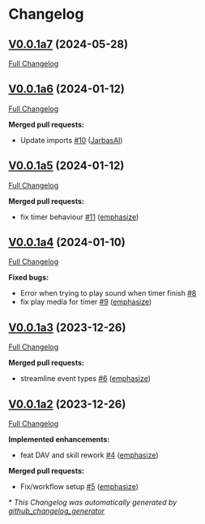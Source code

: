 # Changelog

## [V0.0.1a7](https://github.com/OpenVoiceOS/ovos-skill-alerts/tree/V0.0.1a7) (2024-05-28)

[Full Changelog](https://github.com/OpenVoiceOS/ovos-skill-alerts/compare/V0.0.1a6...V0.0.1a7)

## [V0.0.1a6](https://github.com/OpenVoiceOS/ovos-skill-alerts/tree/V0.0.1a6) (2024-01-12)

[Full Changelog](https://github.com/OpenVoiceOS/ovos-skill-alerts/compare/V0.0.1a5...V0.0.1a6)

**Merged pull requests:**

- Update imports [\#10](https://github.com/OpenVoiceOS/ovos-skill-alerts/pull/10) ([JarbasAl](https://github.com/JarbasAl))

## [V0.0.1a5](https://github.com/OpenVoiceOS/ovos-skill-alerts/tree/V0.0.1a5) (2024-01-12)

[Full Changelog](https://github.com/OpenVoiceOS/ovos-skill-alerts/compare/V0.0.1a4...V0.0.1a5)

**Merged pull requests:**

- fix timer behaviour [\#11](https://github.com/OpenVoiceOS/ovos-skill-alerts/pull/11) ([emphasize](https://github.com/emphasize))

## [V0.0.1a4](https://github.com/OpenVoiceOS/ovos-skill-alerts/tree/V0.0.1a4) (2024-01-10)

[Full Changelog](https://github.com/OpenVoiceOS/ovos-skill-alerts/compare/V0.0.1a3...V0.0.1a4)

**Fixed bugs:**

- Error when trying to play sound when timer finish [\#8](https://github.com/OpenVoiceOS/ovos-skill-alerts/issues/8)
- fix play media for timer [\#9](https://github.com/OpenVoiceOS/ovos-skill-alerts/pull/9) ([emphasize](https://github.com/emphasize))

## [V0.0.1a3](https://github.com/OpenVoiceOS/ovos-skill-alerts/tree/V0.0.1a3) (2023-12-26)

[Full Changelog](https://github.com/OpenVoiceOS/ovos-skill-alerts/compare/V0.0.1a2...V0.0.1a3)

**Merged pull requests:**

- streamline event types [\#6](https://github.com/OpenVoiceOS/ovos-skill-alerts/pull/6) ([emphasize](https://github.com/emphasize))

## [V0.0.1a2](https://github.com/OpenVoiceOS/ovos-skill-alerts/tree/V0.0.1a2) (2023-12-26)

[Full Changelog](https://github.com/OpenVoiceOS/ovos-skill-alerts/compare/7b2d03a68ec37944171b423a25d339875254a773...V0.0.1a2)

**Implemented enhancements:**

- feat DAV and skill rework [\#4](https://github.com/OpenVoiceOS/ovos-skill-alerts/pull/4) ([emphasize](https://github.com/emphasize))

**Merged pull requests:**

- Fix/workflow setup [\#5](https://github.com/OpenVoiceOS/ovos-skill-alerts/pull/5) ([emphasize](https://github.com/emphasize))



\* *This Changelog was automatically generated by [github_changelog_generator](https://github.com/github-changelog-generator/github-changelog-generator)*
